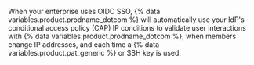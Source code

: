 When your enterprise uses OIDC SSO, {% data variables.product.prodname_dotcom %} will automatically use your IdP's conditional access policy (CAP) IP conditions to validate user interactions with {% data variables.product.prodname_dotcom %}, when members change IP addresses, and each time a {% data variables.product.pat_generic %} or SSH key is used.
